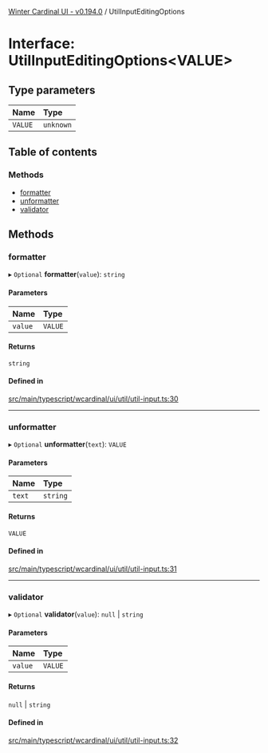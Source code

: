 [Winter Cardinal UI - v0.194.0](../index.md) / UtilInputEditingOptions

# Interface: UtilInputEditingOptions<VALUE\>

## Type parameters

| Name | Type |
| :------ | :------ |
| `VALUE` | `unknown` |

## Table of contents

### Methods

- [formatter](UtilInputEditingOptions.md#formatter)
- [unformatter](UtilInputEditingOptions.md#unformatter)
- [validator](UtilInputEditingOptions.md#validator)

## Methods

### formatter

▸ `Optional` **formatter**(`value`): `string`

#### Parameters

| Name | Type |
| :------ | :------ |
| `value` | `VALUE` |

#### Returns

`string`

#### Defined in

[src/main/typescript/wcardinal/ui/util/util-input.ts:30](https://github.com/winter-cardinal/winter-cardinal-ui/blob/v0.194.0/src/main/typescript/wcardinal/ui/util/util-input.ts#L30)

___

### unformatter

▸ `Optional` **unformatter**(`text`): `VALUE`

#### Parameters

| Name | Type |
| :------ | :------ |
| `text` | `string` |

#### Returns

`VALUE`

#### Defined in

[src/main/typescript/wcardinal/ui/util/util-input.ts:31](https://github.com/winter-cardinal/winter-cardinal-ui/blob/v0.194.0/src/main/typescript/wcardinal/ui/util/util-input.ts#L31)

___

### validator

▸ `Optional` **validator**(`value`): ``null`` \| `string`

#### Parameters

| Name | Type |
| :------ | :------ |
| `value` | `VALUE` |

#### Returns

``null`` \| `string`

#### Defined in

[src/main/typescript/wcardinal/ui/util/util-input.ts:32](https://github.com/winter-cardinal/winter-cardinal-ui/blob/v0.194.0/src/main/typescript/wcardinal/ui/util/util-input.ts#L32)
